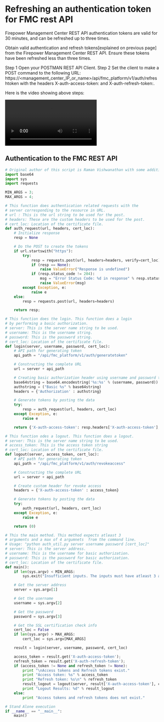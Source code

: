 # Refreshing an authentication token for FMC rest API
Firepower Management Center REST API authentication tokens are valid for 30 minutes, and can be refreshed up to three times.

Obtain valid authentication and refresh tokens[explained on previous page] from the Firepower Management Center REST API. Ensure these tokens have been refreshed less than three times.

Step 1  	Open your POSTMAN REST API Client.
Step 2  	Set the client to make a POST command to the following URL: https://<management_center_IP_or_name>/api/fmc_platform/v1/auth/refreshtoken
          with the headers X-auth-access-token:<authentication token value> and X-auth-refresh-token:<refresh token value>.

Here is the video showing above steps:

![](/posts/files/firepower-restapi-101/assets/images/video2.mp4)

## Authentication to the FMC REST API
```python
# Original author of this script is Raman Vishwanathan with some additions from Krishan Veer
import base64
import sys
import requests

MIN_ARGS = 3;
MAX_ARGS = 4;

# This function does authentication related requests with the
# server corresponding to the resource in URL.
# url : This is the url string to be used for the post.
# headers: These are the custom headers to be used for the post.
# cert_loc: Location of the certificate file.
def auth_request(url, headers, cert_loc):
    # Initialize response
    resp = None

    # Do the POST to create the tokens
    if url.startswith("https"):
        try:
            resp = requests.post(url, headers=headers, verify=cert_loc)
            if (resp == None):
                raise ValueError("Response is undefined")
            if (resp.status_code != 204):
                msg = "Error Status Code: %d in response" % resp.status_code
                raise ValueError(msg)
        except Exception, e:
            raise e
    else:
        resp = requests.post(url, headers=headers)

    return resp;

# This function does the login. This function does a login
# by performing a basic authorization.
# server: This is the server name string to be used.
# username: This is the username string.
# password: This is the password string.
# cert_loc: Location of the certificate file.
def login(server, username, password, cert_loc):
    # API path for generating token
    api_path = "/api/fmc_platform/v1/auth/generatetoken"

    # Constructing the complete URL
    url = server + api_path

    # Creating basic authorization header using username and password that is base64 encoded
    base64string = base64.encodestring('%s:%s' % (username, password)).replace('\n', '')
    authstring = ("Basic %s" % base64string)
    headers = {'Authorization' : authstring}

    # Generate tokens by posting the data
    try:
        resp = auth_request(url, headers, cert_loc)
    except Exception, e:
        raise e

    return {'X-auth-access-token': resp.headers['X-auth-access-token'], 'X-auth-refresh-token':resp.headers['X-auth-refresh-token']}

# This function odes a logout. This function does a logout.
# server: This is the server name string to be used.
# access_token: This is the access token string
# cert_loc: Location of the certificate file.
def logout(server, access_token, cert_loc):
    # API path for generating token
    api_path = "/api/fmc_platform/v1/auth/revokeaccess"

    # Constructing the complete URL
    url = server + api_path

    # Create custom header for revoke access
    headers = {'X-auth-access-token' : access_token}

    # Generate tokens by posting the data
    try:
        auth_request(url, headers, cert_loc)
    except Exception, e:
        raise e

    return (0)

# This the main method. This method expects atleast 3
# arguments and a max of 4 argumnets  from the command line.
# Usage: "python auth_util.py server username password [cert_loc]"
# server: This is the server address.
# username: This is the username for basic authorization.
# password: This is the password for basic authorization.
# cert_loc: Location of the certificate file.
def main():
    if len(sys.argv) < MIN_ARGS:
        sys.exit("Insufficient inputs. The inputs must have atleast 3 arguments \"python auth_util.py <server_addr> <username> <password> <location of certificate>\"")

    # Get the server address
    server = sys.argv[1]

    # Get the username
    username = sys.argv[2]

    # Get the password
    password = sys.argv[3]

    # Get the SSL certification check info
    cert_loc = False
    if len(sys.argv) > MAX_ARGS:
        cert_loc = sys.argv[MAX_ARGS]

    result = login(server, username, password, cert_loc)

    access_token = result.get('X-auth-access-token');
    refresh_token = result.get('X-auth-refresh-token');
    if (access_token != None and refresh_token != None):
        print "\nAccess tokens and Refresh tokens exist."
        print "Access token: %s" % access_token
        print "Refresh token: %s\n" % refresh_token
        result_logout = logout(server, result['X-auth-access-token'], cert_loc)
        print "Logout Results: %d" % result_logout
    else:
        print "Access tokens and refresh tokens does not exist."

# Stand Alone execution
if __name__ == "__main__":
    main()
```
